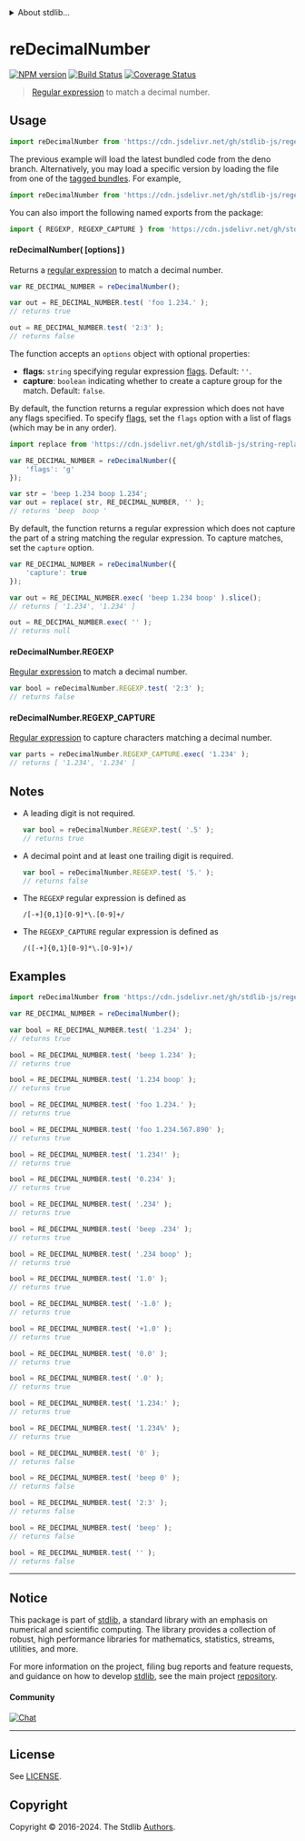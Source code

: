 <!--

@license Apache-2.0

Copyright (c) 2018 The Stdlib Authors.

Licensed under the Apache License, Version 2.0 (the "License");
you may not use this file except in compliance with the License.
You may obtain a copy of the License at

   http://www.apache.org/licenses/LICENSE-2.0

Unless required by applicable law or agreed to in writing, software
distributed under the License is distributed on an "AS IS" BASIS,
WITHOUT WARRANTIES OR CONDITIONS OF ANY KIND, either express or implied.
See the License for the specific language governing permissions and
limitations under the License.

-->


<details>
  <summary>
    About stdlib...
  </summary>
  <p>We believe in a future in which the web is a preferred environment for numerical computation. To help realize this future, we've built stdlib. stdlib is a standard library, with an emphasis on numerical and scientific computation, written in JavaScript (and C) for execution in browsers and in Node.js.</p>
  <p>The library is fully decomposable, being architected in such a way that you can swap out and mix and match APIs and functionality to cater to your exact preferences and use cases.</p>
  <p>When you use stdlib, you can be absolutely certain that you are using the most thorough, rigorous, well-written, studied, documented, tested, measured, and high-quality code out there.</p>
  <p>To join us in bringing numerical computing to the web, get started by checking us out on <a href="https://github.com/stdlib-js/stdlib">GitHub</a>, and please consider <a href="https://opencollective.com/stdlib">financially supporting stdlib</a>. We greatly appreciate your continued support!</p>
</details>

# reDecimalNumber

[![NPM version][npm-image]][npm-url] [![Build Status][test-image]][test-url] [![Coverage Status][coverage-image]][coverage-url] <!-- [![dependencies][dependencies-image]][dependencies-url] -->

> [Regular expression][mdn-regexp] to match a decimal number.



<section class="usage">

## Usage

```javascript
import reDecimalNumber from 'https://cdn.jsdelivr.net/gh/stdlib-js/regexp-decimal-number@deno/mod.js';
```
The previous example will load the latest bundled code from the deno branch. Alternatively, you may load a specific version by loading the file from one of the [tagged bundles](https://github.com/stdlib-js/regexp-decimal-number/tags). For example,

```javascript
import reDecimalNumber from 'https://cdn.jsdelivr.net/gh/stdlib-js/regexp-decimal-number@v0.2.1-deno/mod.js';
```

You can also import the following named exports from the package:

```javascript
import { REGEXP, REGEXP_CAPTURE } from 'https://cdn.jsdelivr.net/gh/stdlib-js/regexp-decimal-number@deno/mod.js';
```

#### reDecimalNumber( \[options] )

Returns a [regular expression][mdn-regexp] to match a decimal number. 

```javascript
var RE_DECIMAL_NUMBER = reDecimalNumber();

var out = RE_DECIMAL_NUMBER.test( 'foo 1.234.' );
// returns true

out = RE_DECIMAL_NUMBER.test( '2:3' );
// returns false
```

The function accepts an `options` object with optional properties:

-   **flags**: `string` specifying regular expression [flags][mdn-regexp-flags]. Default: `''`.
-   **capture**: `boolean` indicating whether to create a capture group for the match. Default: `false`.

By default, the function returns a regular expression which does not have any flags specified. To specify [flags][mdn-regexp-flags], set the `flags` option with a list of flags (which may be in any order).

```javascript
import replace from 'https://cdn.jsdelivr.net/gh/stdlib-js/string-replace@deno/mod.js';

var RE_DECIMAL_NUMBER = reDecimalNumber({
    'flags': 'g'
});

var str = 'beep 1.234 boop 1.234';
var out = replace( str, RE_DECIMAL_NUMBER, '' );
// returns 'beep  boop '
```

By default, the function returns a regular expression which does not capture the part of a string matching the regular expression. To capture matches, set the `capture` option.

```javascript
var RE_DECIMAL_NUMBER = reDecimalNumber({
    'capture': true
});

var out = RE_DECIMAL_NUMBER.exec( 'beep 1.234 boop' ).slice();
// returns [ '1.234', '1.234' ]

out = RE_DECIMAL_NUMBER.exec( '' );
// returns null
```

#### reDecimalNumber.REGEXP

[Regular expression][mdn-regexp] to match a decimal number. 

```javascript
var bool = reDecimalNumber.REGEXP.test( '2:3' );
// returns false
```

#### reDecimalNumber.REGEXP_CAPTURE

[Regular expression][mdn-regexp] to capture characters matching a decimal number. 

```javascript
var parts = reDecimalNumber.REGEXP_CAPTURE.exec( '1.234' );
// returns [ '1.234', '1.234' ]
```

</section>

<!-- /.usage -->

<section class="notes">

## Notes

-   A leading digit is not required.

    ```javascript
    var bool = reDecimalNumber.REGEXP.test( '.5' );
    // returns true
    ```

-   A decimal point and at least one trailing digit is required.

    ```javascript
    var bool = reDecimalNumber.REGEXP.test( '5.' );
    // returns false
    ```

-   The `REGEXP` regular expression is defined as 

    ```text
    /[-+]{0,1}[0-9]*\.[0-9]+/
    ```

-   The `REGEXP_CAPTURE` regular expression is defined as 

    ```text
    /([-+]{0,1}[0-9]*\.[0-9]+)/
    ```

</section>

<!-- /.notes -->

<section class="examples">

## Examples

<!-- eslint no-undef: "error" -->

```javascript
import reDecimalNumber from 'https://cdn.jsdelivr.net/gh/stdlib-js/regexp-decimal-number@deno/mod.js';

var RE_DECIMAL_NUMBER = reDecimalNumber();

var bool = RE_DECIMAL_NUMBER.test( '1.234' );
// returns true

bool = RE_DECIMAL_NUMBER.test( 'beep 1.234' );
// returns true

bool = RE_DECIMAL_NUMBER.test( '1.234 boop' );
// returns true

bool = RE_DECIMAL_NUMBER.test( 'foo 1.234.' );
// returns true

bool = RE_DECIMAL_NUMBER.test( 'foo 1.234.567.890' );
// returns true

bool = RE_DECIMAL_NUMBER.test( '1.234!' );
// returns true

bool = RE_DECIMAL_NUMBER.test( '0.234' );
// returns true

bool = RE_DECIMAL_NUMBER.test( '.234' );
// returns true

bool = RE_DECIMAL_NUMBER.test( 'beep .234' );
// returns true

bool = RE_DECIMAL_NUMBER.test( '.234 boop' );
// returns true

bool = RE_DECIMAL_NUMBER.test( '1.0' );
// returns true

bool = RE_DECIMAL_NUMBER.test( '-1.0' );
// returns true

bool = RE_DECIMAL_NUMBER.test( '+1.0' );
// returns true

bool = RE_DECIMAL_NUMBER.test( '0.0' );
// returns true

bool = RE_DECIMAL_NUMBER.test( '.0' );
// returns true

bool = RE_DECIMAL_NUMBER.test( '1.234:' );
// returns true

bool = RE_DECIMAL_NUMBER.test( '1.234%' );
// returns true

bool = RE_DECIMAL_NUMBER.test( '0' );
// returns false

bool = RE_DECIMAL_NUMBER.test( 'beep 0' );
// returns false

bool = RE_DECIMAL_NUMBER.test( '2:3' );
// returns false

bool = RE_DECIMAL_NUMBER.test( 'beep' );
// returns false

bool = RE_DECIMAL_NUMBER.test( '' );
// returns false
```

</section>

<!-- /.examples -->

<!-- Section for related `stdlib` packages. Do not manually edit this section, as it is automatically populated. -->

<section class="related">

</section>

<!-- /.related -->

<!-- Section for all links. Make sure to keep an empty line after the `section` element and another before the `/section` close. -->


<section class="main-repo" >

* * *

## Notice

This package is part of [stdlib][stdlib], a standard library with an emphasis on numerical and scientific computing. The library provides a collection of robust, high performance libraries for mathematics, statistics, streams, utilities, and more.

For more information on the project, filing bug reports and feature requests, and guidance on how to develop [stdlib][stdlib], see the main project [repository][stdlib].

#### Community

[![Chat][chat-image]][chat-url]

---

## License

See [LICENSE][stdlib-license].


## Copyright

Copyright &copy; 2016-2024. The Stdlib [Authors][stdlib-authors].

</section>

<!-- /.stdlib -->

<!-- Section for all links. Make sure to keep an empty line after the `section` element and another before the `/section` close. -->

<section class="links">

[npm-image]: http://img.shields.io/npm/v/@stdlib/regexp-decimal-number.svg
[npm-url]: https://npmjs.org/package/@stdlib/regexp-decimal-number

[test-image]: https://github.com/stdlib-js/regexp-decimal-number/actions/workflows/test.yml/badge.svg?branch=v0.2.1
[test-url]: https://github.com/stdlib-js/regexp-decimal-number/actions/workflows/test.yml?query=branch:v0.2.1

[coverage-image]: https://img.shields.io/codecov/c/github/stdlib-js/regexp-decimal-number/main.svg
[coverage-url]: https://codecov.io/github/stdlib-js/regexp-decimal-number?branch=main

<!--

[dependencies-image]: https://img.shields.io/david/stdlib-js/regexp-decimal-number.svg
[dependencies-url]: https://david-dm.org/stdlib-js/regexp-decimal-number/main

-->

[chat-image]: https://img.shields.io/gitter/room/stdlib-js/stdlib.svg
[chat-url]: https://app.gitter.im/#/room/#stdlib-js_stdlib:gitter.im

[stdlib]: https://github.com/stdlib-js/stdlib

[stdlib-authors]: https://github.com/stdlib-js/stdlib/graphs/contributors

[umd]: https://github.com/umdjs/umd
[es-module]: https://developer.mozilla.org/en-US/docs/Web/JavaScript/Guide/Modules

[deno-url]: https://github.com/stdlib-js/regexp-decimal-number/tree/deno
[deno-readme]: https://github.com/stdlib-js/regexp-decimal-number/blob/deno/README.md
[umd-url]: https://github.com/stdlib-js/regexp-decimal-number/tree/umd
[umd-readme]: https://github.com/stdlib-js/regexp-decimal-number/blob/umd/README.md
[esm-url]: https://github.com/stdlib-js/regexp-decimal-number/tree/esm
[esm-readme]: https://github.com/stdlib-js/regexp-decimal-number/blob/esm/README.md
[branches-url]: https://github.com/stdlib-js/regexp-decimal-number/blob/main/branches.md

[stdlib-license]: https://raw.githubusercontent.com/stdlib-js/regexp-decimal-number/main/LICENSE

[mdn-regexp]: https://developer.mozilla.org/en-US/docs/Web/JavaScript/Guide/Regular_Expressions

[mdn-regexp-flags]: https://developer.mozilla.org/en-US/docs/Web/JavaScript/Guide/Regular_Expressions#advanced_searching_with_flags_2

</section>

<!-- /.links -->
